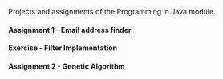 Projects and assignments of the Programming in Java module. 

#### Assignment 1 - Email address finder
#### Exercise - Filter Implementation
#### Assignment 2 - Genetic Algorithm
